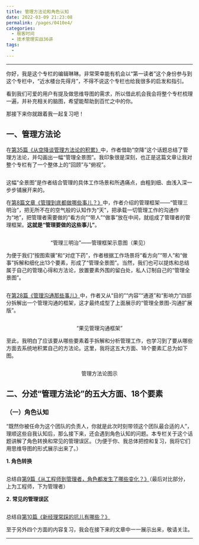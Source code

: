 ```yaml
---
title: 管理方法论和角色认知
date: 2022-03-09 21:23:08
permalink: /pages/0410e4/
categories:
  - 极客时间
  - 技术管理实战36讲
tags:
  - 
---
```

<hr><p>你好，我是这个专栏的编辑琳琳。非常荣幸能有机会以“第一读者”这个身份参与到这个专栏中，“近水楼台先得月”，不得不说这个专栏也给我很多的启发和指引。</p><p>看到我们可爱的用户有提及做思维导图的需求，所以借此机会我会将整个专栏梳理一遍，并补充相关的脑图，希望能帮助到百忙之中的你。</p><p>那接下来你就跟着我一起复习吧！</p><h2>一、管理方法论</h2><p>在<a href="https://time.geekbang.org/column/article/64689">第35篇《从空降谈管理方法论的积累》</a>中，作者借助“空降”这个话题总结了管理方法论，并勾画出一幅“管理全景图”。我印象很是深刻，也正是这篇文章让我对整个专栏有了一个整体上的“回顾”与“俯视”。</p><p><img src="https://static001.geekbang.org/resource/image/67/95/67a4159cabd32da3da23a9a0ef378495.png?wh=1142*632" alt=""></p><p>这幅“全景图”是作者结合管理的具体工作场景和所遇痛点，由粗到细、由浅入深一步步铺展开来的。</p><p>在<a href="https://time.geekbang.org/column/article/14534">第8篇文章《管理到底都做哪些事儿？》</a>中，作者介绍的管理框架——“管理三明治”，把无所不在的空气般的认知作为“天”，把承载一切管理工作的沟通作为“地”，把管理者需要做的“看方向”“带人”“做事”放在中间，就组成了管理者的管理框架。<strong>这就是“管理要做的这些事儿”</strong>。</p><p><img src="https://static001.geekbang.org/resource/image/c1/83/c129b5d3a3a1fd1848d8453b0cf50183.png?wh=1920*569" alt=""></p><center><span class="reference">“管理三明治”——管理框架示意图（果见）</span></center><p>为便于我们“按图索骥”和“对症下药”，作者根据工作场景将“看方向”“带人”和“做事”拆解和细化出13个要素，形成了“管理全景图”。当然，我们也可以提炼和总结属于自己的管理心得和方法论，放置要素外围的留白处，私人订制自己的“管理全景图”。</p><!-- [[[read_end]]] --><p><img src="https://static001.geekbang.org/resource/image/bd/c1/bdf3a3c6a4d0e50b6c65dcdee7eb6dc1.png?wh=1164*610" alt=""></p><p>在<a href="https://time.geekbang.org/column/article/41968">第28篇《管理沟通那些事儿》</a>中，作者又从“目的”“内容”“通道”和“影响力”四部分拆解出一个管理沟通的框架，这才最终成型了上面展示的“管理全景图-沟通扩展版”。</p><p><img src="https://static001.geekbang.org/resource/image/a7/64/a7cdf7790422245a87b978b53872b764.png?wh=1128*306" alt=""></p><center><span class="reference">“果见管理沟通框架”</span></center><p>至此，我明白了应该要从哪些要素着手拆解和分析管理工作，也学习到了要从哪些方面去系统地积累自己的方法论。这里，我将这五大方面、18个要素汇总为如下图。</p><p><img src="https://static001.geekbang.org/resource/image/af/29/af4ff71a905baddbca6f19fd8673b329.png?wh=1120*647" alt=""></p><center><span class="reference">管理方法论图示</span></center><h2>二、分述“管理方法论”的五大方面、18个要素</h2><h3>（一）角色认知</h3><p>“既然你被任命为这个团队的负责人，你就是此次时刻带领这个团队最合适的人”，理顺这些自我认知后，那么接下来，还会遇到角色认知的问题。本专栏关于这个话题讲解了角色转换和常见的管理误区。（为便于你、我总体把控和复习，我将它们用思维导图的形式展示出来了。）</p><p><strong>1. 角色转换</strong></p><p><img src="https://static001.geekbang.org/resource/image/9a/41/9aa090d3029b7751f79cddbcdc6e2141.png?wh=993*607" alt=""></p><p><span class="reference">总结自<a href="https://time.geekbang.org/column/article/14762">第9篇《从工程师到管理者，角色都发生了哪些变化？》</a>（最后对比部分，上为工程师，下为管理者）</span></p><p><strong>2. 常见的管理误区</strong></p><p><img src="https://static001.geekbang.org/resource/image/fa/0f/fa172a62bda48d1c7f16438f8822500f.png?wh=679*515" alt=""></p><p><span class="reference">总结自<a href="https://time.geekbang.org/column/article/17830">第10篇《新经理常踩的坑儿有哪些？》</a></span></p><p>至于另外四个方面的内容复习，我会在接下来的文章中一一展示出来，敬请关注。</p><hr>